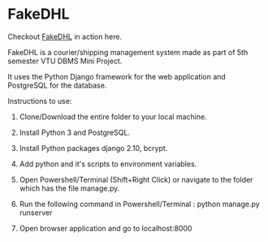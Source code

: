 # FakeDHL

Checkout [FakeDHL](https://fakedhl.herokuapp.com) in action here.

FakeDHL is a courier/shipping management system made as part of 5th semester VTU DBMS Mini Project.

It uses the Python Django framework for the web application and PostgreSQL for the database.

Instructions to use:

1. Clone/Download the entire folder to your local machine.

2. Install Python 3 and PostgreSQL.

3. Install Python packages django 2.10, bcrypt.

4. Add python and it's scripts to environment variables.

5. Open Powershell/Terminal (Shift+Right Click) or navigate to the folder which has the file manage.py.

6. Run the following command in Powershell/Terminal : python manage.py runserver

7. Open browser application and go to localhost:8000
